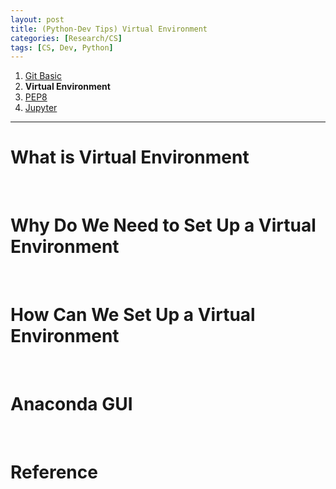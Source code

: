 ```yaml
---
layout: post
title: (Python-Dev Tips) Virtual Environment
categories: [Research/CS]
tags: [CS, Dev, Python]
---
```



1. [Git Basic](https://jhyun0919.github.io/research/cs/2020/10/01/git-tips.html)
2. **Virtual Environment**
3. [PEP8](https://jhyun0919.github.io/research/cs/2020/10/03/pep8.html)
4. [Jupyter](https://jhyun0919.github.io/research/cs/2020/10/04/jupyter.html)

---
# What is Virtual Environment

<br/>

# Why Do We Need to Set Up a Virtual Environment

<br/>

# How Can We Set Up a Virtual Environment

<br/>

# Anaconda GUI

<br/>

# Reference

